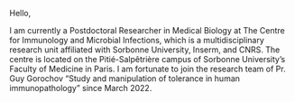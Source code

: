 Hello,

I am currently a Postdoctoral Researcher in Medical Biology at The Centre for Immunology and Microbial Infections, which is a multidisciplinary research unit affiliated with Sorbonne University, Inserm, and CNRS. The centre is located on the Pitié-Salpêtrière campus of Sorbonne University’s Faculty of Medicine in Paris. I am fortunate to join the research team of Pr. Guy Gorochov “Study and manipulation of tolerance in human immunopathology” since March 2022.

